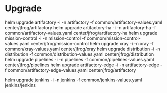 # Upgrade
helm upgrade artifactory -i -n artifactory -f common/artifactory-values.yaml center/jfrog/artifactory
helm upgrade artifactory-ha -i -n artifactory-ha -f common/artifactory-values.yaml center/jfrog/artifactory-ha
helm upgrade mission-control -i -n mission-control -f common/mission-control-values.yaml center/jfrog/mission-control
helm upgrade xray -i -n xray -f common/xray-values.yaml center/jfrog/xray
helm upgrade distribution -i -n distribution -f common/distribution-values.yaml center/jfrog/distribution
helm upgrade pipelines -i -n pipelines -f common/pipelines-values.yaml center/jfrog/pipelines
helm upgrade artifactory-edge -i -n artifactory-edge -f common/artifactory-edge-values.yaml center/jfrog/artifactory

helm upgrade jenkins -i -n jenkins -f common/jenkins-values.yaml jenkins/jenkins
